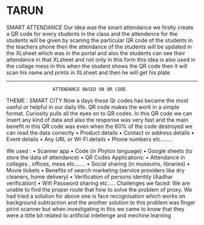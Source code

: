 # TARUN
SMART ATTENDANCE
Our idea was the smart attendance we firstly create a QR code for every students in the class and the attendence for the students will be given by scaning the particular QR code of the students in the teachers phone then the attendance of the students will be updated in the XLsheet which was in the portal and also the students can see their attendance in that XLsheet and not only in this form this idea is also used in the collage mess in this when the student shows the QR code then it will scan his name and prints in XLsheet and then he will get his plate  

-----------------------------------------------------------------------------------------------------------
                     ATTENDANCE BASED ON QR CODE
THEME : SMART CITY
Now a days these Qr codes has became the most useful or helpful  in our daily life. QR code makes the work in a simple format.  Curiosity pulls all the eyes on to QR codes. In this QR code we can insert any kind of data and also the response was very fast and the main benefit in this QR code was even when the 60% of the code destroyed we can read the data correctly 
•	Product details 
•	Contact or address details 
•	Event details
•	Any URL or WI-FI details
•	Phone numbers etc…….. 


We used :
•	Scanner app 
•	Code (in Phyton language)
•	Google sheets (to store the data of attendance)
•	QR Codes
Applications:
•	Attendance in collages , offices, mess etc…….
•	Social sharing   (in museums, libraries)
•	Movie tickets
•	Benefits of search marketing   (service providers like dry cleaners, home delivery)
•	Verification of persons identity   (Aadhar verification)
•	Wifi Password sharing etc…..
Challenges we faced:
     We are unable to find the proper route that how to solve the problem of proxy.
We had tried a solution for above one is face recognisation which works on background subtraction and the another solution to this problem was finger pirint scanner but when investigating in this we came to know that they were a little bit related to artificial intellenge and mechine learning 

